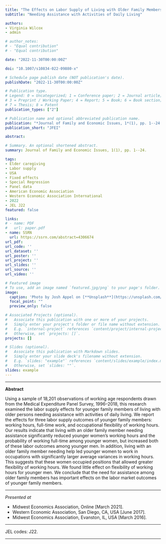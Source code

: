 ```yaml
---
title: "The Effects on Labor Supply of Living with Older Family Members"
subtitle: "Needing Assistance with Activities of Daily Living"

authors:
- Virginia Wilcox
- admin

# author_notes:
# - "Equal contribution"
# - "Equal contribution"

date: "2022-11-30T00:00:00Z"

doi: "10.1007/s10834-022-09880-x"

# Schedule page publish date (NOT publication's date).
publishDate: "2022-11-30T00:00:00Z"

# Publication type.
# Legend: 0 = Uncategorized; 1 = Conference paper; 2 = Journal article;
# 3 = Preprint / Working Paper; 4 = Report; 5 = Book; 6 = Book section;
# 7 = Thesis; 8 = Patent
publication_types: ["2"]

# Publication name and optional abbreviated publication name.
publication: "*Journal of Family and Economic Issues, 1*(1), pp. 1--24."
publication_short: "JFEI"

abstract: 

# Summary. An optional shortened abstract.
summary: Journal of Family and Economic Issues, 1(1), pp. 1--24.

tags:
- Elder caregiving
- Labor supply
- USA
- Fixed effects
- Special Regression
- Panel data
- American Economic Association
- Western Economic Association International
- 2022
- JEL J22
featured: false

links:
# - name: PDF
#   url: paper.pdf
- name: SSRN
  url: https://ssrn.com/abstract=4306674
url_pdf: 
url_code: ''
url_dataset: ''
url_poster: ''
url_project: ''
url_slides: ''
url_source: ''
url_video: ''

# Featured image
# To use, add an image named `featured.jpg/png` to your page's folder. 
image:
  caption: 'Photo by Josh Appel on [**Unsplash**](https://unsplash.com/photos/0nkFvdcM-X4)'
  focal_point: ""
  preview_only: false

# Associated Projects (optional).
#   Associate this publication with one or more of your projects.
#   Simply enter your project's folder or file name without extension.
#   E.g. `internal-project` references `content/project/internal-project/index.md`.
#   Otherwise, set `projects: []`.
projects: []

# Slides (optional).
#   Associate this publication with Markdown slides.
#   Simply enter your slide deck's filename without extension.
#   E.g. `slides: "example"` references `content/slides/example/index.md`.
#   Otherwise, set `slides: ""`.
slides: example
---
```





____



**Abstract**


Using a sample of 18,201 observations of working age respondents drawn from the Medical Expenditure Panel Survey, 1996–2018, this research examined the labor supply effects for younger family members of living with older persons needing assistance with activities of daily living. We report the effects for three labor supply outcomes of younger family members: working hours, full-time work, and occupational flexibility of working hours. Our results indicate that living with an older family member needing assistance significantly reduced younger women’s working hours and the probability of working full-time among younger women, but increased both of these labor outcomes among younger men. In addition, living with an older family member needing help led younger women to work in occupations with significantly larger average variances in working hours. This suggests that these women occupied positions that allowed greater flexibility of working hours. We found little effect on flexibility of working hours for younger men. We conclude that the need for assistance among older family members has important effects on the labor market outcomes of younger family members.



____



*Presented at*

- Midwest Economics Association, Online [March 2021].
- Western Economic Association, San Diego, CA, USA [June 2017].
- Midwest Economics Association, Evanston, IL, USA [March 2016].

____


JEL codes: J22.


____
